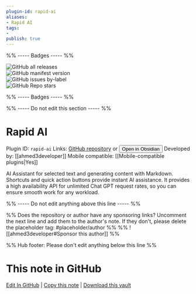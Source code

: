 ```yaml
---
plugin-id: rapid-ai
aliases:
- Rapid AI
tags: 
- 
publish: true
---
```


%% ----- Badges ----- %%

![GitHub all releases](https://img.shields.io/github/downloads/ahmed3developer/rapid-ai/total?color=573E7A&logo=github&style=for-the-badge)   
![GitHub manifest version](https://img.shields.io/github/manifest-json/v/ahmed3developer/rapid-ai?color=573E7A&logo=github&style=for-the-badge)   
![GitHub issues by-label](https://img.shields.io/github/issues/ahmed3developer/rapid-ai/help%20wanted?color=573E7A&logo=github&style=for-the-badge)   
![GitHub Repo stars](https://img.shields.io/github/stars/ahmed3developer/rapid-ai?color=573E7A&logo=github&style=for-the-badge)

%% ----- Badges ----- %%

%% ----- Do not edit this section ----- %%

# Rapid AI

Plugin ID: `rapid-ai`
Links: [GitHub repository](https://github.com/ahmed3developer/rapid-ai) or [<button id=HH>Open in Obsidian</button>](obsidian://show-plugin?id=rapid-ai)
Developed by: [[ahmed3developer]]
Mobile compatible: [[Mobile-compatible plugins|Yes]]

AI Assistant for selected text and generating content with Markdown. Shortcuts and quick action buttons provide instant AI assistance. It provides a high availability API for unlimited Chat GPT request rates, so you can ensure smooth work for any workload.

%% ----- Do not edit anything above this line ----- %% 

%% Does the repository or author have any sponsoring links? Uncomment the next line and add them to the author's note. If they don't, please delete the placeholder tag: #placeholder/author %%
%% ![[ahmed3developer#Sponsor this author]] %%

%% Hub footer: Please don't edit anything below this line %%

# This note in GitHub

<span class="git-footer">[Edit In GitHub](https://github.dev/obsidian-community/obsidian-hub/blob/main/02%20-%20Community%20Expansions/02.05%20All%20Community%20Expansions/Plugins/rapid-ai.md "git-hub-edit-note") | [Copy this note](https://raw.githubusercontent.com/obsidian-community/obsidian-hub/main/02%20-%20Community%20Expansions/02.05%20All%20Community%20Expansions/Plugins/rapid-ai.md "git-hub-copy-note") | [Download this vault](https://github.com/obsidian-community/obsidian-hub/archive/refs/heads/main.zip "git-hub-download-vault") </span>
